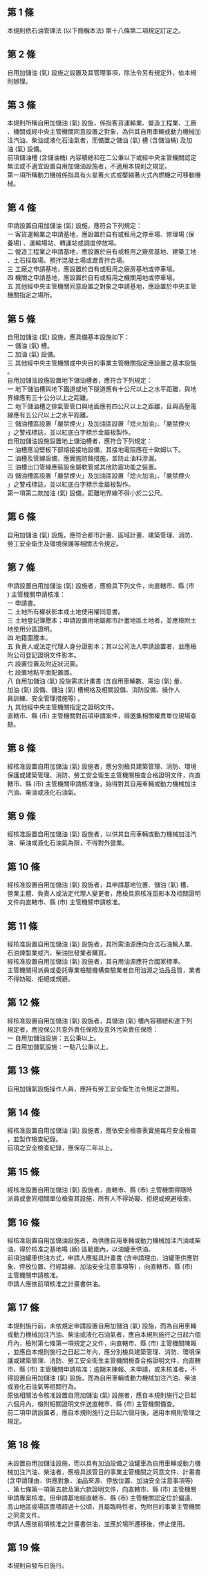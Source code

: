 第 1 條
-------
本規則依石油管理法 (以下簡稱本法) 第十八條第二項規定訂定之。

第 2 條
-------
自用加儲油 (氣) 設施之設置及其管理事項，除法令另有規定外，依本規  
則辦理。

第 3 條
-------
本規則所稱自用加儲油 (氣) 設施，係指客貨運輸業、營造工程業、工廠  
、機關或經中央主管機關同意設置之對象，為供其自用車輛或動力機械加  
注汽油、柴油或液化石油氣者，而備置之儲油 (氣) 槽 (含儲油桶) 及加  
油 (氣) 設備。  
前項儲油槽 (含儲油桶) 內容積總和在二公秉以下或經中央主管機關認定  
無法或不適宜設置自用加儲油設施者，不適用本規則之規定。  
第一項所稱動力機械係指具有火星著火式或壓縮著火式內燃機之可移動機  
械。

第 4 條
-------
申請設置自用加儲油 (氣) 設施，應符合下列規定：  
一  客貨運輸業之申請基地，應設置於自有或租用之停車場、修理場 (保  
    養場) 、運輸場站、轉運站或調度停放場。  
二  營造工程業之申請基地，應設置於自有或租用之廠房基地、建築工地  
    、土石採取場、預拌混凝土場或瀝青拌合場。  
三  工廠之申請基地，應設置於自有或租用之廠房基地或停車場。  
四  機關之申請基地，應設置於自有或租用之機關用地或停車場。  
五  其他經中央主管機關同意設置之對象之申請基地，應設置於中央主管  
    機關指定之場所。

第 5 條
-------
自用加儲油 (氣) 設施，應具備基本設施如下：  
一  儲油 (氣) 槽。  
二  加油 (氣) 設備。  
三  其他經中央主管機關或中央目的事業主管機關指定應設置之基本設施  
    。  
自用加儲油設施設置地下儲油槽者，應符合下列規定：  
一  地下儲油槽與地下鐵道或地下隧道應有十公尺以上之水平距離，與地  
    界線應有三十公分以上之距離。  
二  地下儲油槽之排氣管管口與地面應有四公尺以上之距離，且與高壓電  
    線應有五公尺以上之水平距離。  
三  儲油槽區設置「嚴禁煙火」及加油區設置「熄火加油」、「嚴禁煙火  
    」之警戒標誌，並以紅底白字標示金屬板製作。  
自用加儲油設施設置地上儲油槽者，應符合下列規定：  
一  油槽應沿壁板下部熔接接地設備，其接地電阻應在十歐姆以下。  
二  油槽及管線設備，應實施防蝕措施，並防止油料滲漏。  
三  油槽出口管線應裝設金屬軟管或其他防震功能之裝置。  
四  儲油槽區設置「嚴禁煙火」及加油區設置「熄火加油」、「嚴禁煙火  
    」之警戒標誌，並以紅底白字標示金屬板製作。  
第一項第二款加油 (氣) 設備，距離地界線不得小於二公尺。

第 6 條
-------
自用加儲油 (氣) 設施，應符合都市計畫、區域計畫、建築管理、消防、  
勞工安全衛生及環境保護等相關法令規定。

第 7 條
-------
申請設置自用加儲油 (氣) 設施者，應檢具下列文件，向直轄市、縣 (市  
) 主管機關申請核准：  
一  申請書。  
二  土地所有權狀影本或土地使用權同意書。  
三  土地登記簿謄本；申請設置用地屬都市計畫地區土地者，並應檢附土  
    地使用分區證明。  
四  地籍圖謄本。  
五  負責人或法定代理人身分證影本；其以公司法人申請設置者，並應檢  
    附公司登記證明文件影本。  
六  設置位置及附近狀況圖。  
七  設置地點平面配置圖。  
八  自用加儲油 (氣) 設施需求計畫書 (含自用車輛數、需油 (氣) 量、  
    加油 (氣) 設備、儲油 (氣) 槽規格及相關設備、消防設備、操作人  
    員訓練、安全管理措施等) 。  
九  其他經中央主管機關指定之證明文件。  
直轄市、縣 (市) 主管機關對前項申請案件，得邀集相關權責單位現場查  
勘。

第 8 條
-------
經核准設置自用加儲油 (氣) 設施者，應分別檢具建築管理、消防、環境  
保護或建築管理、消防、勞工安全衛生主管機關檢查合格證明文件，向直  
轄市、縣 (市) 主管機關申請核准後，始得對其自用車輛或動力機械加注  
汽油、柴油或液化石油氣。

第 9 條
-------
經核准設置自用加儲油 (氣) 設施者，以供其自用車輛或動力機械加注汽  
油、柴油或液化石油氣為限，不得對外營業。

第 10 條
--------
經核准設置自用加儲油 (氣) 設施者，其申請基地位置、儲油 (氣) 槽、  
營業主體、負責人或法定代理人變更者，應檢具原核准函影本及相關證明  
文件向直轄市、縣 (市) 主管機關申請核准。

第 11 條
--------
經核准設置自用加儲油 (氣) 設施者，其所需油源應向合法石油輸入業、  
石油煉製業或汽、柴油批發業者購買。  
經核准設置自用加儲油 (氣) 設施者，其自用油源應符合國家標準。  
主管機關得派員或委託專業檢驗機構查驗業者自用油源之油品品質，業者  
不得妨礙、拒絕或規避。

第 12 條
--------
經核准設置自用加儲油 (氣) 設施者，其儲油 (氣) 槽內容積總和達下列  
規定者，應投保公共意外責任保險及意外污染責任保險：  
一  自用加儲油設施：五公秉以上。  
二  自用加儲氣設施：一點八公秉以上。

第 13 條
--------
自用加儲氣設施操作人員，應持有勞工安全衛生法令規定之證照。

第 14 條
--------
經核准設置自用加儲油 (氣) 設施者，應依安全檢查表實施每月安全檢查  
，並製作檢查紀錄。  
前項之安全檢查紀錄，應保存二年以上。

第 15 條
--------
經核准設置自用加儲油 (氣) 設施者，直轄市、縣 (市) 主管機關得隨時  
派員或會同相關單位檢查其設施，所有人不得妨礙、拒絕或規避檢查。

第 16 條
--------
經核准設置自用加儲油設施者，為供應自用車輛或動力機械加注汽油或柴  
油，得於核准之基地場 (廠) 區範圍內，以油罐車供油。  
前項油罐車供油方式，申請人應擬具計畫書 (含申請理由、油罐車供應對  
象、停放位置、行經路線、加油安全注意事項等) ，向直轄市、縣 (市)  
主管機關申請核准。  
申請人應依前項核准之計畫書供油。

第 17 條
--------
本規則施行前，未依規定申請設置自用加儲油 (氣) 設施，而為自用車輛  
或動力機械加注汽油、柴油或液化石油氣者，應自本規則施行之日起六個  
月內，檢附第七條第一項規定之文件，向直轄市、縣 (市) 主管機關陳報  
，並應自本規則施行之日起二年內，應分別檢具建築管理、消防、環境保  
護或建築管理、消防、勞工安全衛生主管機關檢查合格證明文件，向直轄  
市、縣 (市) 主管機關申請核准；逾期未陳報、未申請，或未核准者，不  
得設置自用加儲油 (氣) 設施，而為自用車輛或動力機械加注汽油、柴油  
或液化石油氣等相關行為。  
原依相關法令核准設置自用加儲油 (氣) 設施者，應自本規則施行之日起  
六個月內，檢附相關證明文件送直轄市、縣 (市) 主管機關備查。  
前二項申請設置者，應自本規則施行之日起六個月後，適用本規則管理之  
規定。

第 18 條
--------
未設置自用加儲油設施，而以具有加油設備之油罐車為自用車輛或動力機  
械加注汽油、柴油者，應檢具該管目的事業主管機關之同意文件、計畫書  
 (含申請理由、供應對象、油品來源、停放位置、加油安全注意事項等)  
、第七條第一項第五款及第六款證明文件，向直轄市、縣 (市) 主管機關  
申請專案核准。但申請基地經直轄市、縣 (市) 主管機關認定位於偏遠、  
高山地區或場區面積超過十公頃，且屬臨時性者，免附目的事業主管機關  
之同意文件。  
申請人應依前項核准之計畫書供油，並應於場所遷移後，停止使用。

第 19 條
--------
本規則自發布日施行。

